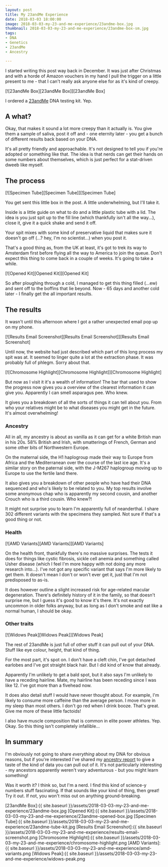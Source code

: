 ```yaml
---
layout: post
title: My 23andMe Experience
date: 2018-03-03 18:00:00
image: 2018-03-03-my-23-and-me-experience/23andme-box.jpg
thumbnail: 2018-03-03-my-23-and-me-experience/23andme-box-sm.jpg
tags:
- DNA
- Genetics
- 23andMe
- Ancestry

---
```


I started writing this post way back in December. It was just after Christmas and with a horde of Amazon vouchers in my hand I pull the trigger on a little present to me - that I can't really ask anyone else for as it's kind of creepy.

[![23andMe Box][23andMe Box]][23andMe Box]

I ordered a [23andMe][23andMe] DNA testing kit. Yep.

## A what?

Okay, that makes it sound a lot more creepy than it actually is. You give them a sample of saliva, post it off and - one eternity later - you get a bunch of different results back based on your DNA.

It's all pretty friendly and approachable. It's not designed to tell you if you're adopted or something like that. The idea is that nerds can get their hands on some numbers about themselves, which is just perfect for a stat-driven dweeb like myself.

## The process

[![Specimen Tube][Specimen Tube]][Specimen Tube]

You get sent this little box in the post. A little underwhelming, but I'll take it.

Inside is a little guide on what to do and a little plastic tube with a lid. The idea is you just spit up to the fill line (which thankfully isn't all the way...), close it, give it a quick shake and send it off.

Your spit mixes with some kind of preservative liquid that makes sure it doesn't go off (...? hey, I'm no scientist...) when you post it.

That's a good thing as, from the UK at least, it's got to trek its way to Amsterdam first before flying all the way to America to join the queue. Don't expect this thing to come back in a couple of weeks. It's going to take a while.

[![Opened Kit][Opened Kit]][Opened Kit]

So after ploughing through a cold, I managed to get this thing filled (...ew) and sent off to the boffins that lie beyond. Now - 65 days and another cold later - I finally get the all important results.

## The results

It wasn't until this afternoon where I got a rather unexpected email pop up on my phone.

[![Results Email Screenshot][Results Email Screenshot]][Results Email Screenshot]

Until now, the website had just described which part of this long process my spit was at. It seemed to linger quite a lot at the extraction phase. It was probably full of phlegm. Sorry about that.

[![Chromosome Highlight][Chromosome Highlight]][Chromosome Highlight]

But now as I visit it it's a wealth of information! The bar that used to show the progress now gives you a overview of the clearest information it can give you. Apparently I can smell asparagus pee. Who knew.

It gives you a breakdown of all the sorts of things it can tell about you. From who your relatives might be to what diseases you might get in the future. It's almost overwhelming!

### Ancestry

All in all, my ancestry is about as vanilla as it can get for a white British man in his 20s. 58% British and Irish, with smatterings of French, German and some other bits of Northwestern Europe.

On the maternal side, the H1 haplogroup made their way to Europe from Africa and the Mediterranean over the course of the last ice age. It's a similar story on the paternal side, with the J-M267 haplogroup moving up to Europe to use the fertile land there.

It also gives you a breakdown of other people who have had their DNA sequenced and who's likely to be related to you. My top results involve some anonymous chap who is apparently my second cousin, and another Crouch who is a third cousin. Who knew?!

It might not surprise you to learn I'm apparently full of neanderthal. I share 302 different variants with the specimens they sampled. Not sure if that's a good thing or not.

### Health

[![AMD Variants][AMD Variants]][AMD Variants]

On the health front, thankfully there's no massive surprises. The tests it does for things like cystic fibrosis, sickle cell anemia and something called Usher disease (which I feel I'm more happy with not doing any more research into...). I've not got any specific variant that says I'm more likely to get them. It doesn't mean I don't or won't ever get it, just that I'm not predisposed to as-is.

It does however outline a slight increased risk for age-related macular degeneration. There's definitely history of it in the family, so that doesn't surprise me, but I guess it's good to know it's there. It's not exactly uncommon in older folks anyway, but as long as I don't smoke and eat like a normal human, I should be okay.

### Other traits

[![Widows Peak][Widows Peak]][Widows Peak]


The rest of 23andMe is just full of other stuff it can pull out of your DNA. Stuff like eye colour, height, that kind of thing.

For the most part, it's spot on. I don't have a cleft chin, I've got detached earlobes and I've got straight black hair. But I did kind of know that already.

Apparently I'm unlikely to get a bald spot, but it also says I'm unlikely to have a receding hairline. Mate, my hairline has been receding since I was like 12. I've got more than a fivehead now.

It does also detail stuff I would have never thought about. For example, I'm likely to consume more caffeine than the average person. I move more in my sleep than most others. I don't go red when I drink booze. That's great. Give me more of these little factoids!

I also have muscle composition that is common in elite power athletes. Yep. Okay. So this thing isn't completely infallible...

## In summary

I'm obviously not going to share _everything_ about my DNA for obvious reasons, but if you're interested I've shared my [ancestry report][My Ancestry Report] to give a taste of the kind of data you can pull out of it. It's not particularly interesting - my ancestors apparently weren't vary adventurous - but you might learn something!

Was it worth it? I think so, but I'm a nerd. I find this kind of science-y numbers stuff fascinating. If that sounds like your kind of thing, then great! Try it out. If not, you won't miss out on anything ground-breaking. 

[23andMe Box]:{{ site.baseurl }}/assets/2018-03-03-my-23-and-me-experience/23andme-box.jpg
[Opened Kit]:{{ site.baseurl }}/assets/2018-03-03-my-23-and-me-experience/23andme-opened-box.jpg
[Specimen Tube]:{{ site.baseurl }}/assets/2018-03-03-my-23-and-me-experience/23andme-tube-kit.jpg
[Results Email Screenshot]:{{ site.baseurl }}/assets/2018-03-03-my-23-and-me-experience/results-email-screenshot.png
[Chromosome Highlight]:{{ site.baseurl }}/assets/2018-03-03-my-23-and-me-experience/chromosome-highlight.png
[AMD Variants]:{{ site.baseurl }}/assets/2018-03-03-my-23-and-me-experience/amd-variants.png
[Widows Peak]:{{ site.baseurl }}/assets/2018-03-03-my-23-and-me-experience/widows-peak.png

[23andMe]:https://www.23andme.com/
[My Ancestry Report]:https://you.23andme.com/published/reports/f04867b13409432f/?share_id=4b8b1d65b6334053